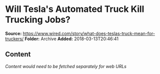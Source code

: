 # Will Tesla's Automated Truck Kill Trucking Jobs?

**Source:** https://www.wired.com/story/what-does-teslas-truck-mean-for-truckers/
**Folder:** Archive
**Added:** 2018-03-13T20:46:41




## Content
*Content would need to be fetched separately for web URLs*
